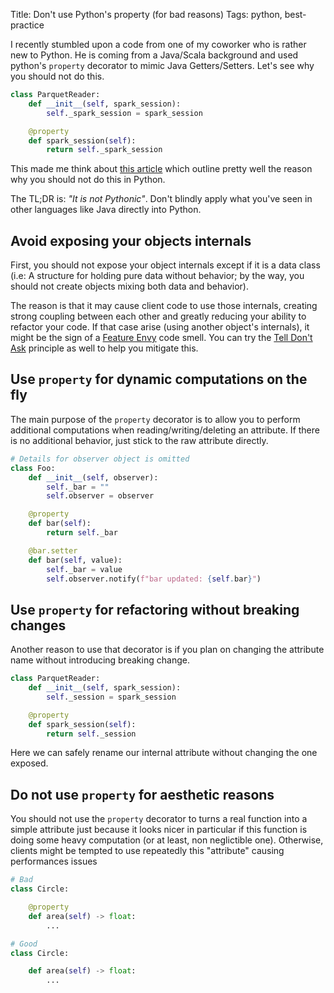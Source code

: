 Title: Don't use Python's property (for bad reasons)
Tags: python, best-practice

I recently stumbled upon a code from one of my coworker who is rather new to Python. He is coming from a Java/Scala background and used python's `property` decorator to mimic Java Getters/Setters. Let's see why you should not do this.

```python
class ParquetReader:
    def __init__(self, spark_session):
        self._spark_session = spark_session

    @property
    def spark_session(self):
        return self._spark_session
```

This made me think about [this article](https://www.b-list.org/weblog/2023/dec/21/dont-use-python-property/) which outline pretty well the reason why you should not do this in Python.

The TL;DR is: _"It is not Pythonic"_. Don't blindly apply what you've seen in other languages like Java directly into Python.

## Avoid exposing your objects internals

First, you should not expose your object internals except if it is a data class (i.e: A structure for holding pure data without behavior; by the way, you should not create objects mixing both data and behavior).

The reason is that it may cause client code to use those internals, creating strong coupling between each other and greatly reducing your ability to refactor your code. If that case arise (using another object's internals), it might be the sign of a [Feature Envy](https://refactoring.guru/fr/smells/feature-envy) code smell. You can try the [Tell Don't Ask](https://deviq.com/principles/tell-dont-ask) principle as well to help you mitigate this.

## Use `property` for dynamic computations on the fly

The main purpose of the `property` decorator is to allow you to perform additional computations when reading/writing/deleting an attribute. If there is no additional behavior, just stick to the raw attribute directly.

```python
# Details for observer object is omitted
class Foo:
    def __init__(self, observer):
        self._bar = ""
        self.observer = observer

    @property
    def bar(self):
        return self._bar

    @bar.setter
    def bar(self, value):
        self._bar = value
        self.observer.notify(f"bar updated: {self.bar}")
```

## Use `property` for refactoring without breaking changes

Another reason to use that decorator is if you plan on changing the attribute name without introducing breaking change.

```python
class ParquetReader:
    def __init__(self, spark_session):
        self._session = spark_session

    @property
    def spark_session(self):
        return self._session
```

Here we can safely rename our internal attribute without changing the one exposed.

## Do not use `property` for aesthetic reasons

You should not use the `property` decorator to turns a real function into a simple attribute just because it looks nicer in particular if this function is doing some heavy computation (or at least, non neglictible one). Otherwise, clients might be tempted to use repeatedly this "attribute" causing performances issues

```python
# Bad
class Circle:

    @property
    def area(self) -> float:
        ...

# Good
class Circle:

    def area(self) -> float:
        ...
```
